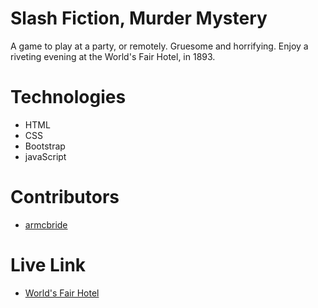 # Slash Fiction, Murder Mystery
A game to play at a party, or remotely. Gruesome and horrifying. Enjoy a riveting evening at the World's Fair Hotel, in 1893.

# Technologies
- HTML
- CSS
- Bootstrap
- javaScript

# Contributors

- <a href="https://armcbride.github.io/portfolio/about.html" target ="blank"> armcbride</a>

# Live Link
- <a href="https://armcbride.github.io/slasher-fic/index.html" target= "blank"> World's Fair Hotel </a>


